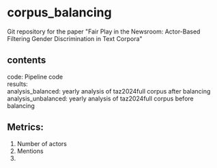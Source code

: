 # corpus_balancing
Git repository for the paper "Fair Play in the Newsroom: Actor-Based Filtering Gender Discrimination in Text Corpora"

## contents
code: Pipeline code  
results:  
    analysis_balanced: yearly analysis of taz2024full corpus after balancing  
    analysis_unbalanced: yearly analysis of taz2024full corpus before balancing

  
  
## Metrics:

1. Number of actors
2. Mentions
3. 
